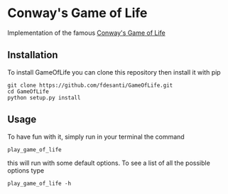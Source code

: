 # Conway's Game of Life

Implementation of the famous [Conway's Game of Life](https://en.wikipedia.org/wiki/Conway%27s_Game_of_Life)


## Installation

To install GameOfLife you can clone this repository then install it with pip

```
git clone https://github.com/fdesanti/GameOfLife.git
cd GameOfLife
python setup.py install
```

## Usage

To have fun with it, simply run in your terminal the command

```
play_game_of_life
```

this will run with some default options.
To see a list of all the possible options type

```
play_game_of_life -h
```
